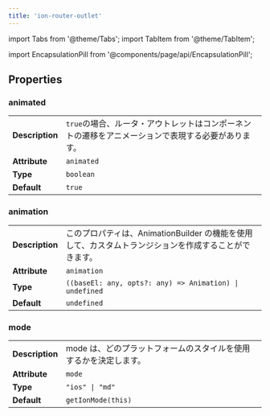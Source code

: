 ```yaml
---
title: 'ion-router-outlet'
---
```


import Tabs from '@theme/Tabs';
import TabItem from '@theme/TabItem';

<head>
  <title>Ion-Router-Outlet for Animation & Stacked Navigation | Ionic</title>
  <meta
    name="description"
    content="Ion-router-outlet contains the logic for providing stacked navigation and animating views in and out. Learn about the life cycle hooks and properties here."
  />
</head>

import EncapsulationPill from '@components/page/api/EncapsulationPill';

<EncapsulationPill type="shadow" />

## Properties

### animated

|                 |                                                                                                    |
| --------------- | -------------------------------------------------------------------------------------------------- |
| **Description** | `true`の場合、ルータ・アウトレットはコンポーネントの遷移をアニメーションで表現する必要があります。 |
| **Attribute**   | `animated`                                                                                         |
| **Type**        | `boolean`                                                                                          |
| **Default**     | `true`                                                                                             |

### animation

|                 |                                                                                                       |
| --------------- | ----------------------------------------------------------------------------------------------------- |
| **Description** | このプロパティは、AnimationBuilder の機能を使用して、カスタムトランジションを作成することができます。 |
| **Attribute**   | `animation`                                                                                           |
| **Type**        | `((baseEl: any, opts?: any) => Animation) \| undefined`                                               |
| **Default**     | `undefined`                                                                                           |

### mode

|                 |                                                                   |
| --------------- | ----------------------------------------------------------------- |
| **Description** | mode は、どのプラットフォームのスタイルを使用するかを決定します。 |
| **Attribute**   | `mode`                                                            |
| **Type**        | `"ios" \| "md"`                                                   |
| **Default**     | `getIonMode(this)`                                                |
